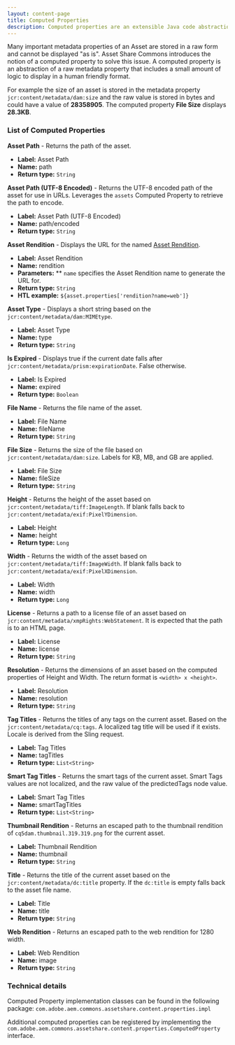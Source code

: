 ```yaml
---
layout: content-page
title: Computed Properties
description: Computed properties are an extensible Java code abstraction that allows for attributes drive by business logic, to be accessed in HTL as "normal" asset metadata properties.
---
```


Many important metadata properties of an Asset are stored in a raw form and cannot be displayed "as is". Asset Share Commons introduces the notion of a computed property to solve this issue. A computed property is an abstraction of a raw metadata property that includes a small amount of logic to display in a human friendly format.

For example the size of an asset is stored in the metadata property `jcr:content/metadata/dam:size` and the raw value is stored in bytes and could have a value of **28358905**. The computed property **File Size** displays **28.3KB**.

### List of Computed Properties

**Asset Path** - Returns the path of the asset.

* **Label:** Asset Path
* **Name:** path
* **Return type:** `String`

**Asset Path (UTF-8 Encoded)** - Returns the UTF-8 encoded path of the asset for use in URLs. Leverages the `assets` Computed Property to retrieve the path to encode.

* **Label:** Asset Path (UTF-8 Encoded)
* **Name:** path/encoded
* **Return type:** `String`

**Asset Rendition** - Displays the URL for the named [Asset Rendition](https://opensource.adobe.com/asset-share-commons/pages/development/asset-renditions/).

* **Label:** Asset Rendition
* **Name:** rendition
* **Parameters:**
  ** `name` specifies the Asset Rendition name to generate the URL for.
* **Return type:** `String`
* **HTL example:** `${asset.properties['rendition?name=web']}`

**Asset Type** - Displays a short string based on the `jcr:content/metadata/dam:MIMEtype`.

* **Label:** Asset Type
* **Name:** type
* **Return type:** `String`

**Is Expired** - Displays true if the current date falls after `jcr:content/metadata/prism:expirationDate`. False otherwise.

* **Label:** Is Expired
* **Name:** expired
* **Return type:** `Boolean`

**File Name** - Returns the file name of the asset.

* **Label:** File Name
* **Name:** fileName
* **Return type:** `String`

**File Size** - Returns the size of the file based on `jcr:content/metadata/dam:size`. Labels for KB, MB, and GB are applied.

* **Label:** File Size
* **Name:** fileSize
* **Return type:** `String`

**Height** - Returns the height of the asset based on `jcr:content/metadata/tiff:ImageLength`. If blank falls back to `jcr:content/metadata/exif:PixelYDimension`.

* **Label:** Height
* **Name:** height
* **Return type:** `Long`

**Width** - Returns the width of the asset based on `jcr:content/metadata/tiff:ImageWidth`. If blank falls back to `jcr:content/metadata/exif:PixelXDimension`.

* **Label:** Width
* **Name:** width
* **Return type:** `Long`

**License** - Returns a path to a license file of an asset based on `jcr:content/metadata/xmpRights:WebStatement`. It is expected that the path is to an HTML page.

* **Label:** License
* **Name:** license
* **Return type:** `String`

**Resolution** - Returns the dimensions of an asset based on the computed properties of Height and Width. The return format is `<width> x <height>`.

* **Label:** Resolution
* **Name:** resolution
* **Return type:** `String`

**Tag Titles** - Returns the titles of any tags on the current asset. Based on the `jcr:content/metadata/cq:tags`. A localized tag title will be used if it exists. Locale is derived from the Sling request.

* **Label:** Tag Titles
* **Name:** tagTitles
* **Return type:** `List<String>`

**Smart Tag Titles** - Returns the smart tags of the current asset. Smart Tags values are not localized, and the raw value of the predictedTags node value.

* **Label:** Smart Tag Titles
* **Name:** smartTagTitles
* **Return type:** `List<String>`

**Thumbnail Rendition** - Returns an escaped path to the thumbnail rendition of `cq5dam.thumbnail.319.319.png` for the current asset.

* **Label:** Thumbnail Rendition
* **Name:** thumbnail
* **Return type:** `String`

**Title** - Returns the title of the current asset based on the `jcr:content/metadata/dc:title` property. If the `dc:title` is empty falls back to the asset file name.

* **Label:** Title
* **Name:** title
* **Return type:** `String`

**Web Rendition** - Returns an escaped path to the web rendition for 1280 width. 

* **Label:** Web Rendition
* **Name:** image
* **Return type:** `String`

### Technical details

Computed Property implementation classes can be found in the following package: `com.adobe.aem.commons.assetshare.content.properties.impl`

Additional computed properties can be registered by implementing the `com.adobe.aem.commons.assetshare.content.properties.ComputedProperty` interface.
